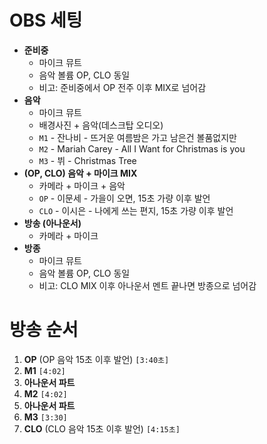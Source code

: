 # OBS 세팅

- **준비중**
  - 마이크 뮤트
  - 음악 볼륨 OP, CLO 동일
  - 비고: 준비중에서 OP 전주 이후 MIX로 넘어감
- **음악**
  -  마이크 뮤트
  -  배경사진 + 음악(데스크탑 오디오)
  - `M1` - 잔나비 - 뜨거운 여름밤은 가고 남은건 볼품없지만 
  - `M2` - Mariah Carey - All I Want for Christmas is you
  - `M3` - 뷔 - Christmas Tree
- **(OP, CLO) 음악 + 마이크 MIX**
  - 카메라 + 마이크 + 음악
  - `OP` - 이문세 - 가을이 오면, 15초 가량 이후 발언
  - `CLO` - 이시은 - 나에게 쓰는 편지, 15초 가량 이후 발언
- **방송 (아나운서)**
  - 카메라 + 마이크
- **방종**
  - 마이크 뮤트
  - 음악 볼륨 OP, CLO 동일
  - 비고: CLO MIX 이후 아나운서 멘트 끝나면 방종으로 넘어감

# 방송 순서

1. **OP** (OP 음악 15초 이후 발언) `[3:40초]`
2. **M1** `[4:02]`
3. **아나운서 파트**
4. **M2** `[4:02]`
5. **아나운서 파트**
6. **M3** `[3:30]`
7. **CLO** (CLO 음악 15초 이후 발언) `[4:15초]`
